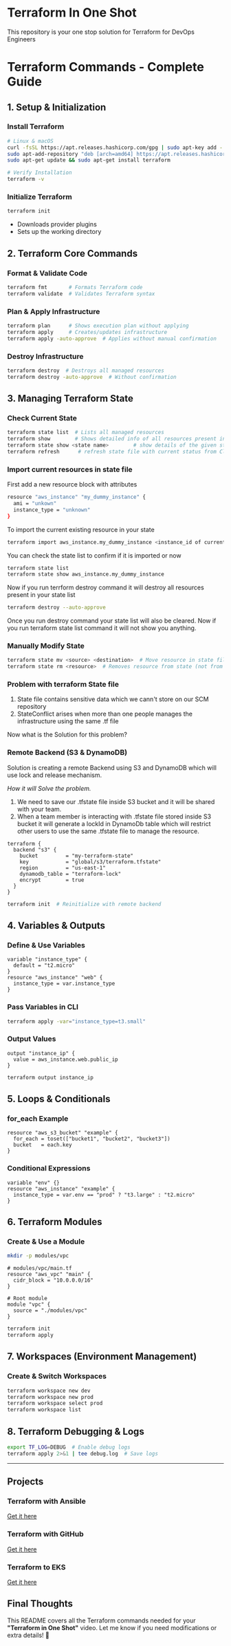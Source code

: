# Terraform In One Shot
This repository is your one stop solution for Terraform for DevOps Engineers 

# Terraform Commands - Complete Guide

## **1. Setup & Initialization**
### **Install Terraform**
```sh
# Linux & macOS
curl -fsSL https://apt.releases.hashicorp.com/gpg | sudo apt-key add -
sudo apt-add-repository "deb [arch=amd64] https://apt.releases.hashicorp.com $(lsb_release -cs) main"
sudo apt-get update && sudo apt-get install terraform

# Verify Installation
terraform -v
```

### **Initialize Terraform**
```sh
terraform init
```
- Downloads provider plugins
- Sets up the working directory

## **2. Terraform Core Commands**
### **Format & Validate Code**
```sh
terraform fmt       # Formats Terraform code
terraform validate  # Validates Terraform syntax
```

### **Plan & Apply Infrastructure**
```sh
terraform plan      # Shows execution plan without applying
terraform apply     # Creates/updates infrastructure
terraform apply -auto-approve  # Applies without manual confirmation
```

### **Destroy Infrastructure**
```sh
terraform destroy  # Destroys all managed resources
terraform destroy -auto-approve  # Without confirmation
```

## **3. Managing Terraform State**
### **Check Current State**
```sh
terraform state list  # Lists all managed resources
terraform show        # Shows detailed info of all resources present in state file
terraform state show <state name>        # show details of the given state
terraform refresh      # refresh state file with current status from Cloud Console
```
### **Import current resources in state file**
First add a new resource block with attributes 
```sh
resource "aws_instance" "my_dummy_instance" {
  ami = "unkown"
  instance_type = "unknown"  
}
```
To import the current existing resource in your state 
```sh
terraform import aws_instance.my_dummy_instance <instance_id of current resource>
```
You can check the state list to confirm if it is imported or now
```sh
terraform state list
terraform state show aws_instance.my_dummy_instance
```
Now if you run terrform destroy command it will destroy all resources present in your state list
```sh
terraform destroy --auto-approve
```
Once you run destroy command your state list will also be cleared. Now if you run terraform state list command it will not show you anything.

### **Manually Modify State**
```sh
terraform state mv <source> <destination>  # Move resource in state file
terraform state rm <resource>  # Removes resource from state (not from infra)
```
### **Problem with terraform State file**
1. State file contains sensitive data which we cann't store on our SCM repository
2. StateConflict arises when more than one people manages the infrastructure using the same .tf file

Now what is the Solution for this problem?

### **Remote Backend (S3 & DynamoDB)**

Solution is creating a remote Backend using S3 and DynamoDB which will use lock and release mechanism.

*How it will Solve the problem.*
1. We need to save our .tfstate file inside S3 bucket and it will be shared with your team.
2. When a team member is interacting with .tfstate file stored inside S3 bucket it will generate a lockId in DynamoDb table which will restrict other users to use the same .tfstate file to manage the resource. 


```hcl
terraform {
  backend "s3" {
    bucket         = "my-terraform-state"
    key            = "global/s3/terraform.tfstate"
    region         = "us-east-1"
    dynamodb_table = "terraform-lock"
    encrypt        = true
  }
}
```
```sh
terraform init  # Reinitialize with remote backend
```

## **4. Variables & Outputs**
### **Define & Use Variables**
```hcl
variable "instance_type" {
  default = "t2.micro"
}
resource "aws_instance" "web" {
  instance_type = var.instance_type
}
```

### **Pass Variables in CLI**
```sh
terraform apply -var="instance_type=t3.small"
```

### **Output Values**
```hcl
output "instance_ip" {
  value = aws_instance.web.public_ip
}
```
```sh
terraform output instance_ip
```

## **5. Loops & Conditionals**
### **for_each Example**
```hcl
resource "aws_s3_bucket" "example" {
  for_each = toset(["bucket1", "bucket2", "bucket3"])
  bucket   = each.key
}
```

### **Conditional Expressions**
```hcl
variable "env" {}
resource "aws_instance" "example" {
  instance_type = var.env == "prod" ? "t3.large" : "t2.micro"
}
```

## **6. Terraform Modules**
### **Create & Use a Module**
```sh
mkdir -p modules/vpc
```
```hcl
# modules/vpc/main.tf
resource "aws_vpc" "main" {
  cidr_block = "10.0.0.0/16"
}
```
```hcl
# Root module
module "vpc" {
  source = "./modules/vpc"
}
```
```sh
terraform init
terraform apply
```

## **7. Workspaces (Environment Management)**
### **Create & Switch Workspaces**
```sh
terraform workspace new dev
terraform workspace new prod
terraform workspace select prod
terraform workspace list
```

## **8. Terraform Debugging & Logs**
```sh
export TF_LOG=DEBUG  # Enable debug logs
terraform apply 2>&1 | tee debug.log  # Save logs
```

---

## Projects

### Terraform with Ansible
[Get it here](https://github.com/LondheShubham153/terraform-ansible-multi-env)

### Terraform with GitHub
[Get it here](https://github.com/Amitabh-DevOps/online_shop/tree/github-action/.github/workflows)

### Terraform to EKS
[Get it here](https://github.com/DevMadhup/Springboot-BankApp/tree/DevOps/Terraform/EKS-Deployment)

## **Final Thoughts**
This README covers all the Terraform commands needed for your **"Terraform in One Shot"** video. Let me know if you need modifications or extra details! 🚀


